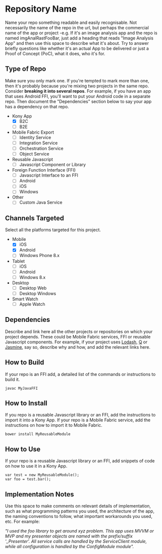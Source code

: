 # Repository Name

Name your repo something readable and easily recognisable. Not necessarily the name of the repo in the url, but perhaps the commercial name of the app or project -e.g. If it's an image analysis app and the repo is named imgAnalRastFooBar, just add a heading that reads "Image Analysis App" and then use this space to describe what it's about. Try to answer briefly questions like whether it's an actual App to be delivered or just a Proof of Concept (PoC), what it does, who it's for.

## Type of Repo

Make sure you only mark one. If you're tempted to mark more than one, then it's probably because you're mixing two projects in the same repo. Consider **breaking it into several repos**. For example, if you have an app that uses Android FFI, you'll want to put your Android code in a separate repo. Then document the "Dependencies" section below to say your app has a dependency on that repo.

- Kony App
  - [x] B2C
  - [ ] B2E
- Mobile Fabric Export
  - [ ] Identity Service
  - [ ] Integration Service
  - [ ] Orchestration Service
  - [ ] Object Service
- Reusable Javascript
  - [ ] Javascript Component or Library
- Foreign Function Interface (FFI)
  - [ ] Javascript Interface to an FFI
  - [ ] Android
  - [ ] iOS
  - [ ] Windows
- Other
  - [ ] Custom Java Service

## Channels Targeted

Select all the platforms targeted for this project.

- Mobile
  - [x] iOS
  - [x] Android
  - [ ] Windows Phone 8.x
- Tablet
  - [ ] iOS
  - [ ] Android
  - [ ] Windows 8.x
- Desktop
  - [ ] Desktop Web
  - [ ] Desktop Windows
- Smart Watch
  - [ ] Apple Watch

## Dependencies

Describe and link here all the other projects or repositories on which your project depends. These could be Mobile Fabric services, FFI or reusable Javascript components. For example, if your project uses [Lodash](https://lodash.com/), [Q](https://github.com/mig82/q) or [Jasmine](http://jasmine.github.io/2.4/introduction.html), say so, describe why and how, and add the relevant links here.

## How to Build

If your repo is an FFI add, a detailed list of the commands or instructions to build it.

    javac MyJavaFFI

## How to Install

If you repo is a reusable Javascript library or an FFI, add the instructions to import it into a Kony App.
If your repo is a Mobile Fabric service, add the instructions on how to import it to Mobile Fabric.

    bower install MyReusableModule

## How to Use

If your repo is a reusable Javascript library or an FFI, add snippets of code on how to use it in a Kony App.

    var test = new MyReusableModule();
    var foo = test.bar();

## Implementation Notes

Use this space to make comments on relevant details of implementation, such as what programming patterns you used, the architecture of the app, the naming conventions to follow, what important workarounds you used, etc. For example:

*"I used the foo library to get around xyz problem. This app uses MVVM or MVP and my presenter objects are named with the prefix/suffix '_Presenter'. All service calls are handled by the ServiceClient module, while all configuration is handled by the ConfigModule module".*

